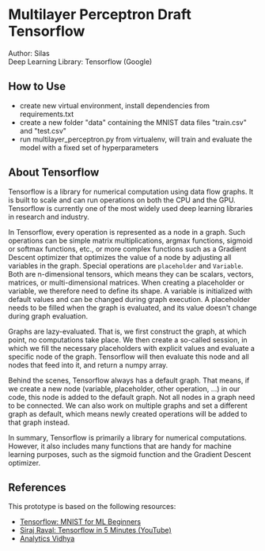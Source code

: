 # Multilayer Perceptron Draft Tensorflow

Author: Silas<br>
Deep Learning Library: Tensorflow (Google)

## How to Use
- create new virtual environment, install dependencies from requirements.txt
- create a new folder "data" containing the MNIST data files "train.csv" and "test.csv"
- run multilayer_perceptron.py from virtualenv, will train and evaluate the model with a fixed set of hyperparameters

## About Tensorflow
Tensorflow is a library for numerical computation using data flow graphs. It is built to scale and can run operations on both the CPU and the GPU. Tensorflow is currently one of the most widely used deep learning libraries in research and industry.

In Tensorflow, every operation is represented as a node in a graph. Such operations can be simple matrix multiplications, argmax functions, sigmoid or softmax functions, etc., or more complex functions such as a Gradient Descent optimizer that optimizes the value of a node by adjusting all variables in the graph. Special operations are `placeholder` and `Variable`. Both are n-dimensional tensors, which means they can be scalars, vectors, matrices, or multi-dimensional matrices. When creating a placeholder or variable, we therefore need to define its shape. A variable is initialized with default values and can be changed during graph execution. A placeholder needs to be filled when the graph is evaluated, and its value doesn't change during graph evaluation.

Graphs are lazy-evaluated. That is, we first construct the graph, at which point, no computations take place. We then create a so-called session, in which we fill the necessary placeholders with explicit values and evaluate a specific node of the graph. Tensorflow will then evaluate this node and all nodes that feed into it, and return a numpy array.

Behind the scenes, Tensorflow always has a default graph. That means, if we create a new node (variable, placeholder, other operation, ...) in our code, this node is added to the default graph. Not all nodes in a graph need to be connected. We can also work on multiple graphs and set a different graph as default, which means newly created operations will be added to that graph instead.

In summary, Tensorflow is primarily a library for numerical computations. However, it also includes many functions that are handy for machine learning purposes, such as the sigmoid function and the Gradient Descent optimizer.

## References
This prototype is based on the following resources:

- [Tensorflow: MNIST for ML Beginners](https://www.tensorflow.org/versions/r1.1/get_started/mnist/beginners)
- [Siraj Raval: Tensorflow in 5 Minutes (YouTube)](https://www.youtube.com/watch?v=2FmcHiLCwTU)
- [Analytics Vidhya](https://www.analyticsvidhya.com/blog/2016/10/an-introduction-to-implementing-neural-networks-using-tensorflow/)